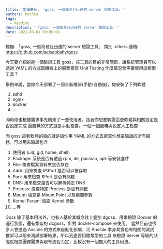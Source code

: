 ```yaml
---
title: '閱讀筆記: 「goss, 一個簡易且迅速的 server 驗證工具」'
authors: hwchiu
tags:
  - Reading
description: '「goss, 一個簡易且迅速的 server 驗證工具」'
date: 2022-06-01 00:05:08
---
```


標題: 「goss, 一個簡易且迅速的 server 驗證工具」
類別: others
連結: https://github.com/aelsabbahy/goss

今天要介紹的是一個驗證工具 goss，該工具的目的非常簡單，讓系統管理員可以透過 YAML 的方式幫機器上的服務撰寫 Unit Testing
什麼情況會需要使用這類型工具？

舉例來說，當你今天部署了一個全新機器(手動/自動後)，你安裝了下列軟體
1. sshd
2. nginx
3. docker
4. ....

同時你也根據需求事先創建了一些使用者，接者你想要驗證這些軟體與相關設定是否設定完成
最直覺的方式就是手動檢查，一個一個服務與設定人工檢查

而 goss 這套軟體的目的就是讓你用 YAML 的方式去撰寫你想要驗證的所有服務，可以用來驗證包含
1. 使用者 (uid, gid, home, shell)
2. Package: 系統是否有透過 rpm, de, pacman, apk 等安裝套件
3. File: 檢查檔案資料夾是否存在
4. Addr: 用來檢查 $IP:$Port 是否可以被存取
5. Port: 用來檢查 $Port 是否有開啟
6. DNS: 用來檢查是否可以解析特定 DNS 
7. Process: 檢查特定 Process 是否有開啟
8. Mount: 檢查是 Mount Point 以及相關參數
9. Kernel Param: 檢查 Kernel 參數
10. ...等

Goss 除了基本用法外，也有人基於其概念往上疊加 dgoss，用來驗證 Docker 的運行狀態，還有類似的 dcgoss，針對 docker-compose 來使用。
當然目前也很多人會透過 Ansible 的方式來自動化部屬，而 Ansible 本身其實也有相關的測試框架可以用來測試部署結果，所以到底要用哪類型的工具
來驗證 Server 等級的狀態就根據團隊需求與現有流程而定，比較沒有一個獨大的工具用法。


